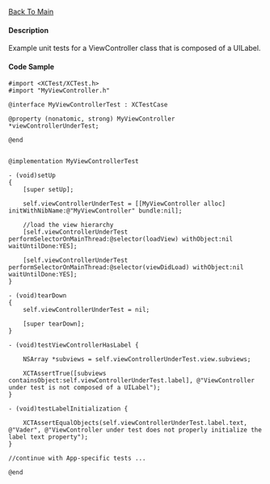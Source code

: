 [Back To Main](https://github.com/ccabanero/ios-unit-testing-patterns)

#### Description
Example unit tests for a ViewController class that is composed of a UILabel.

#### Code Sample
	#import <XCTest/XCTest.h>
	#import "MyViewController.h"
	
	@interface MyViewControllerTest : XCTestCase
	
	@property (nonatomic, strong) MyViewController *viewControllerUnderTest;
	
	@end
	
	
	@implementation MyViewControllerTest
	
	- (void)setUp
	{
	    [super setUp];
	    
	    self.viewControllerUnderTest = [[MyViewController alloc] initWithNibName:@"MyViewController" bundle:nil];
	    
	    //load the view hierarchy
	    [self.viewControllerUnderTest performSelectorOnMainThread:@selector(loadView) withObject:nil waitUntilDone:YES];
	    
	    [self.viewControllerUnderTest performSelectorOnMainThread:@selector(viewDidLoad) withObject:nil waitUntilDone:YES];
	}
	
	- (void)tearDown
	{
	    self.viewControllerUnderTest = nil;
	    
	    [super tearDown];
	}
	
	- (void)testViewControllerHasLabel {
	    
	    NSArray *subviews = self.viewControllerUnderTest.view.subviews;
	    
	    XCTAssertTrue([subviews containsObject:self.viewControllerUnderTest.label], @"ViewController under test is not composed of a UILabel");
	}
	
	- (void)testLabelInitialization {
	    
	    XCTAssertEqualObjects(self.viewControllerUnderTest.label.text, @"Vader", @"ViewController under test does not properly initialize the label text property");
	}
	
	//continue with App-specific tests ...
	
	@end